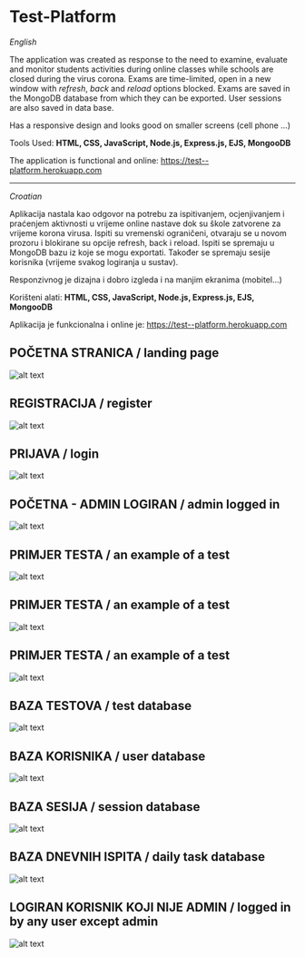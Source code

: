 # Test-Platform

_English_

The application was created as response to the need to examine, evaluate and monitor students activities during online classes while schools are closed during the virus corona. Exams are time-limited, open in a new window with _refresh_, _back_ and _reload_ options blocked. Exams are saved in the MongoDB database from which they can be exported. User sessions are also saved in data base.

Has a responsive design and looks good on smaller screens (cell phone ...)

Tools Used: **HTML, CSS, JavaScript, Node.js, Express.js, EJS, MongooDB**

The application is functional and online: https://test--platform.herokuapp.com

****************************************

_Croatian_

Aplikacija nastala kao odgovor na potrebu za ispitivanjem, ocjenjivanjem i praćenjem aktivnosti u vrijeme online nastave dok su škole zatvorene za vrijeme korona virusa. Ispiti su vremenski ograničeni, otvaraju se u novom prozoru i blokirane su opcije refresh, back i reload. Ispiti se spremaju u MongoDB bazu iz koje se mogu exportati. Također se spremaju sesije korisnika (vrijeme svakog logiranja u sustav). 

Responzivnog je dizajna i dobro izgleda i na manjim ekranima (mobitel...)

Korišteni alati: **HTML, CSS, JavaScript, Node.js, Express.js, EJS, MongooDB**

Aplikacija je funkcionalna i online je: https://test--platform.herokuapp.com

## POČETNA STRANICA / landing page

![alt text](https://github.com/suncica-negra/Test-Platform/blob/master/public/test1-1.png)

## REGISTRACIJA / register

![alt text](https://github.com/suncica-negra/Test-Platform/blob/master/public/test2.png)

## PRIJAVA / login

![alt text](https://github.com/suncica-negra/Test-Platform/blob/master/public/test3.png)

## POČETNA - ADMIN LOGIRAN / admin logged in

![alt text](https://github.com/suncica-negra/Test-Platform/blob/master/public/test4.png)

## PRIMJER TESTA / an example of a test

![alt text](https://github.com/suncica-negra/Test-Platform/blob/master/public/test5.png)

## PRIMJER TESTA / an example of a test

![alt text](https://github.com/suncica-negra/Test-Platform/blob/master/public/test6.png)

## PRIMJER TESTA / an example of a test

![alt text](https://github.com/suncica-negra/Test-Platform/blob/master/public/test7.png)

## BAZA TESTOVA / test database

![alt text](https://github.com/suncica-negra/Test-Platform/blob/master/public/test8.png)

## BAZA KORISNIKA / user database

![alt text](https://github.com/suncica-negra/Test-Platform/blob/master/public/test9.png)

## BAZA SESIJA / session database

![alt text](https://github.com/suncica-negra/Test-Platform/blob/master/public/test10.png)

## BAZA DNEVNIH ISPITA / daily task database

![alt text](https://github.com/suncica-negra/Test-Platform/blob/master/public/test11.png)

## LOGIRAN KORISNIK KOJI NIJE ADMIN / logged in by any user except admin

![alt text](https://github.com/suncica-negra/Test-Platform/blob/master/public/test12.png)
